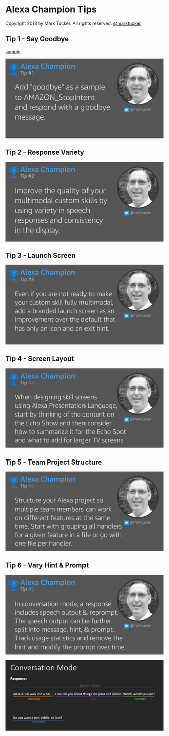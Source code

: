 # Alexa Champion Tips
Copyright 2018 by Mark Tucker. All rights reserved. 
[@marktucker](https://twitter.com/marktucker)

## Tip 1 - Say Goodbye
[sample](https://gist.github.com/rmtuckerphx/4c5b4ef78c7fd52ea05109418876b96f)

![Add goodbye as a sample to AMAZON_StopIntent and respond with a goodbye message.](tips/tip1.png "Tip 1")

## Tip 2 - Response Variety
![Improve the quality of your multimodal custom skills by using variety in speech responses and consistency in the display.](tips/tip2.png "Tip 2")

## Tip 3 - Launch Screen
![Even if you are not ready to make your custom skill fully multimodal, add a branded launch screen as an improvement over the default that has only an icon and an exit hint.](tips/tip3.png "Tip 3")

## Tip 4 - Screen Layout
![When designing skill screens using Alexa Presentation Language, start by thinking of the content on the Echo Show and then consider how to summarize it for the Echo Spot and what to add for larger TV screens.](tips/tip4.png "Tip 4")

## Tip 5 - Team Project Structure
![Structure your Alexa project so multiple team members can work on different features at the same time. Start with grouping all handlers for a given feature in a file or go with one file per handler.](tips/tip5.png "Tip 5")

## Tip 6 - Vary Hint & Prompt
![In conversation mode, a response includes speech output & reprompt. The speech output can be further split into message, hint, & prompt. Track usage statistics and remove the hint and modify the prompt over time.](tips/tip6.png "Tip 6")

![Sample of output text split into message, hint, and prompt.](assets/tip6-sample.png "Tip 6 - Sample")